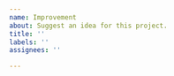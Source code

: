 ```yaml
---
name: Improvement
about: Suggest an idea for this project.
title: ''
labels: ''
assignees: ''

---
```



